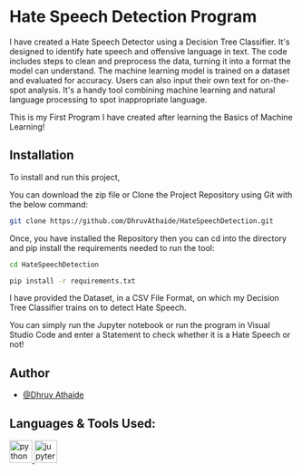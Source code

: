 
# Hate Speech Detection Program

I have created a Hate Speech Detector using a Decision Tree Classifier. It's designed to identify hate speech and offensive language in text. The code includes steps to clean and preprocess the data, turning it into a format the model can understand. The machine learning model is trained on a dataset and evaluated for accuracy. Users can also input their own text for on-the-spot analysis. It's a handy tool combining machine learning and natural language processing to spot inappropriate language.

This is my First Program I have created after learning the Basics of Machine Learning!

## Installation

To install and run this project,

You can download the zip file or Clone the Project Repository using Git with the below command:
```bash
git clone https://github.com/DhruvAthaide/HateSpeechDetection.git
```


Once, you have installed the Repository then you can cd into the directory and pip install the requirements needed to run the tool:
```bash
cd HateSpeechDetection
```

```bash
pip install -r requirements.txt
```

I have provided the Dataset, in a CSV File Format, on which my Decision Tree Classifier trains on to detect Hate Speech.

You can simply run the Jupyter notebook or run the program in Visual Studio Code and enter a Statement to check whether it is a Hate Speech or not!

## Author

- [@Dhruv Athaide](https://github.com/DhruvAthaide)


## Languages & Tools Used:
<p align="left"> 
<a href="https://www.python.org/" target="_blank" rel="noreferrer"> <img src="https://cdn.jsdelivr.net/gh/devicons/devicon/icons/python/python-original.svg" alt="python" width="40" height="40"/> </a>
<a href="https://jupyter.org/" target="_blank" rel="noreferrer"> 
<img src="https://cdn.jsdelivr.net/gh/devicons/devicon/icons/jupyter/jupyter-original-wordmark.svg" alt="jupyter" width="40" height="40"/> </a>
</p>